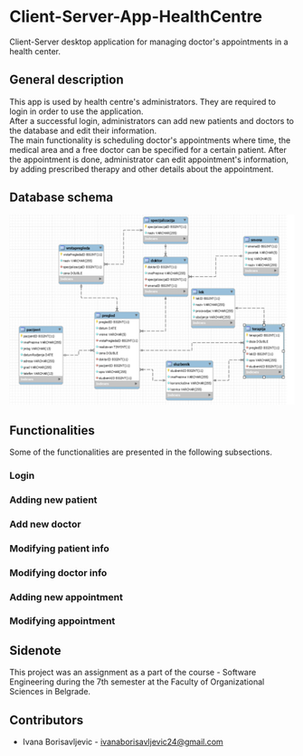 # Client-Server-App-HealthCentre
Client-Server desktop application for managing doctor's appointments in a health center.<br>

## General description
This app is used by health centre's administrators. They are required to login in order to use the application.<br>
After a successful login, administrators can add new patients and doctors to the database and edit their information.<br>
The main functionality is scheduling doctor's appointments where time, the medical area and a free doctor can be specified for a certain patient.
After the appointment is done, administrator can edit appointment's information, by adding prescribed therapy and other details about the appointment.

## Database schema
![Alt text](database.png?raw=true "")

## Functionalities
Some of the functionalities are presented in the following subsections.
### Login
### Adding new patient
### Add new doctor
### Modifying patient info
### Modifying doctor info
### Adding new appointment
### Modifying appointment
## Sidenote
This project was an assignment as a part of the course - Software Engineering during the 7th semester at the Faculty of Organizational Sciences in Belgrade.
## Contributors
- Ivana Borisavljevic - <ivanaborisavljevic24@gmail.com>
